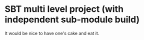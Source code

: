 # SBT multi level project (with independent sub-module build)

It would be nice to have one's cake and eat it.

